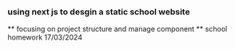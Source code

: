 ### using next js to desgin a static school website 
** focusing on project structure and manage component 
** school homework 17/03/2024
